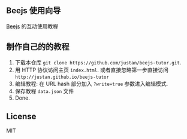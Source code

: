Beejs 使用向导
---

[Beejs] 的互动使用教程


制作自己的的教程
----

1. 下载本仓库 `git clone https://github.com/justan/beejs-tutor.git`.
2. 用 HTTP 协议访问主页 `index.html`. 或者直接忽略第一步直接访问 `http://justan.github.io/beejs-tutor
`
3. 编辑教程: 在 URL hash 部分加入 `?write=true` 参数进入编辑模式.
4. 保存教程 `data.json` 文件
5. Done.

[Beejs]: https://github.com/CFETeam/bee.js

License
---
MIT
